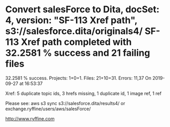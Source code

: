 # Convert salesForce to Dita, docSet: 4, version: "SF-113 Xref path", s3://salesforce.dita/originals4/ SF-113 Xref path completed with 32.2581 % success and 21 failing files

32.2581 % success. Projects: 1+0=1.  Files: 21+10=31. Errors: 11,37  On 2019-09-27 at 16:53:37

Xref: 5 duplicate topic ids, 3 hrefs missing, 1 duplicate id, 1 image ref, 1 ref

Please see: aws s3 sync s3://salesforce.dita/results4/ or exchange.ryffine/users/aws/salesForce/

http://www.ryffine.com
